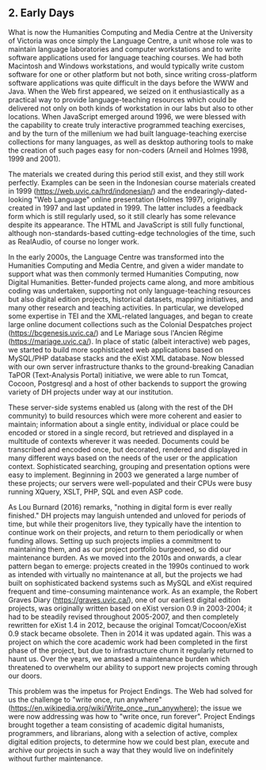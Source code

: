 ## 2. Early Days

What is now the Humanities Computing and Media Centre at the University of Victoria was once simply the Language Centre, a unit whose role was to maintain language laboratories and computer workstations and to write software applications used for language teaching courses. We had both Macintosh and Windows workstations, and would typically write custom software for one or other platform but not both, since writing cross-platform software applications was quite difficult in the days before the WWW and Java. When the Web first appeared, we seized on it enthusiastically as a practical way to provide language-teaching resources which could be delivered not only on both kinds of workstation in our labs but also to other locations. When JavaScript emerged around 1996, we were blessed with the capability to create truly interactive programmed teaching exercises, and by the turn of the millenium we had built language-teaching exercise collections for many languages, as well as desktop authoring tools to make the creation of such pages easy for non-coders (Arneil and Holmes 1998, 1999 and 2001).

The materials we created during this period still exist, and they still work perfectly. Examples can be seen in the Indonesian course materials created in 1999 (https://web.uvic.ca/hrd/indonesian/) and the endearingly-dated-looking "Web Language" online presentation (Holmes 1997), originally created in 1997 and last updated in 1999. The latter includes a feedback form which is still regularly used, so it still clearly has some relevance despite its appearance. The HTML and JavaScript is still fully functional, although non-standards-based cutting-edge technologies of the time, such as RealAudio, of course no longer work.

In the early 2000s, the Language Centre was transformed into the Humanities Computing and Media Centre, and given a wider mandate to support what was then commonly termed Humanities Computing, now Digital Humanities. Better-funded projects came along, and more ambitious coding was undertaken, supporting not only language-teaching resources but also digital edition projects, historical datasets, mapping initiatives, and many other research and teaching activities. In particular, we developed some expertise in TEI and the XML-related languages, and began to create large online document collections such as the Colonial Despatches project (https://bcgenesis.uvic.ca/) and Le Mariage sous l'Ancien Régime (https://mariage.uvic.ca/). In place of static (albeit interactive) web pages, we started to build more sophisticated web applications based on MySQL/PHP database stacks and the eXist XML database. Now blessed with our own server infrastructure thanks to the ground-breaking Canadian TaPOR (Text-Analysis Portal) initiative, we were able to run Tomcat, Cocoon, Postgresql and a host of other backends to support the growing variety of DH projects under way at our institution.

These server-side systems enabled us (along with the rest of the DH community) to build resources which were more coherent and easier to maintain; information about a single entity, individual or place could be encoded or stored in a single record, but retrieved and displayed in a multitude of contexts wherever it was needed. Documents could be transcribed and encoded once, but decorated, rendered and displayed in many different ways based on the needs of the user or the application context. Sophisticated searching, grouping and presentation options were easy to implement. Beginning in 2003 we generated a large number of these projects; our servers were well-populated and their CPUs were busy running XQuery, XSLT, PHP, SQL and even ASP code.

As Lou Burnard (2016) remarks, "nothing in digital form is ever really finished." DH projects may languish untended and unloved for periods of time, but while their progenitors live, they typically have the intention to continue work on their projects, and return to them periodically or when funding allows. Setting up such projects implies a commitment to maintaining them, and as our project portfolio burgeoned, so did our maintenance burden. As we moved into the 2010s and onwards, a clear pattern began to emerge: projects created in the 1990s continued to work as intended with virtually no maintenance at all, but the projects we had built on sophisticated backend systems such as MySQL and eXist required frequent and time-consuming maintenance work. As an example, the Robert Graves Diary (https://graves.uvic.ca/), one of our earliest digital edition projects, was originally written based on eXist version 0.9 in 2003-2004; it had to be steadily revised throughout 2005-2007, and then completely rewritten for eXist 1.4 in 2012, because the original Tomcat/Cocoon/eXist 0.9 stack became obsolete. Then in 2014 it was updated again. This was a project on which the core academic work had been completed in the first phase of the project, but due to infrastructure churn it regularly returned to haunt us. Over the years, we amassed a maintenance burden which threatened to overwhelm our ability to support new projects coming through our doors.

This problem was the impetus for Project Endings. The Web had solved for us the challenge to "write once, run anywhere" (https://en.wikipedia.org/wiki/Write_once,_run_anywhere); the issue we were now addressing was how to "write once, run forever". Project Endings brought together a team consisting of academic digital humanists, programmers, and librarians, along with a selection of active, complex digital edition projects, to determine how we could best plan, execute and archive our projects in such a way that they would live on indefinitely without further maintenance. 
